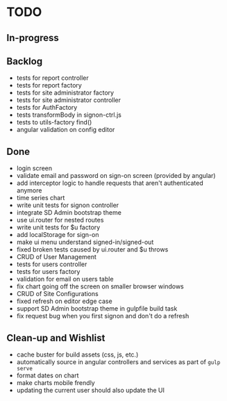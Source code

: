 TODO
===

In-progress
---



Backlog
---

* tests for report controller
* tests for report factory
* tests for site administrator factory
* tests for site administrator controller
* tests for AuthFactory
* tests transformBody in signon-ctrl.js
* tests to utils-factory find()
* angular validation on config editor

Done
---

* login screen
* validate email and password on sign-on screen (provided by angular)
* add interceptor logic to handle requests that aren't authenticated anymore
* time series chart
* write unit tests for signon controller
* integrate SD Admin bootstrap theme
* use ui.router for nested routes
* write unit tests for $u factory
* add localStorage for sign-on
* make ui menu understand signed-in/signed-out
* fixed broken tests caused by ui.router and $u throws
* CRUD of User Management
* tests for users controller
* tests for users factory
* validation for email on users table
* fix chart going off the screen on smaller browser windows
* CRUD of Site Configurations
* fixed refresh on editor edge case
* support SD Admin bootstrap theme in gulpfile build task
* fix request bug when you first signon and don't do a refresh

Clean-up and Wishlist
---

* cache buster for build assets (css, js, etc.)
* automatically source in angular controllers and services as part of `gulp serve`
* format dates on chart
* make charts mobile frendly
* updating the current user should also update the UI
